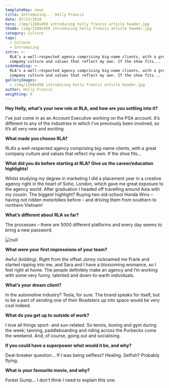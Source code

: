 ```yaml
---
templateKey: news
title: Introducing... Holly Francis
date: 07/23/2018
hero: /img/1160x450 introducing holly francis article header.jpg
thumb: /img/1160x450 introducing holly francis article header.jpg
category: Culture
tags:
  - Culture
  - Introducing
intro: >-
  RLA’s a well-respected agency comprising big-name clients, with a great
  company culture and values that reflect my own. If the shoe fits... 
sideHeading: >-
  RLA’s a well-respected agency comprising big-name clients, with a great
  company culture and values that reflect my own. If the shoe fits... 
galleryImages:
  - /img/1160x450 introducing holly francis article header.jpg
author: Holly Francis
weighting: 0
---
```

**Hey Holly, what’s your new role at RLA, and how are you settling into it?**

I’ve just come in as an Account Executive working on the PSA account. It’s different to any of the industries in which I’ve previously been involved, so it’s all very new and exciting.



**What made you choose RLA?**

RLA’s a well-respected agency comprising big-name clients, with a great company culture and values that reflect my own. If the shoe fits... 



**What did you do before starting at RLA? Give us the career/education highlights!**

Whilst studying my degree in marketing I did a placement year in a creative agency right in the heart of Soho, London, which gave me great exposure to the agency world. After graduation I headed off travelling around Asia with my cousin. The biggest highlight? Buying two old-school Honda Wins – having not ridden motorbikes before – and driving them from southern to northern Vietnam!



**What’s different about RLA so far?**

The processes – there are 5000 different platforms and every day seems to bring a new password. 

![null](/img/1366x532-introducing-holly-francis-mid-article.jpg)



**What were your first impressions of your team?**

Awful (kidding). Right from the offset Jonny nicknamed me Frank and started ripping into me, and Sara and I have a blossoming womance, so I feel right at home. The people definitely make an agency and I’m working with some very funny, talented and down-to-earth individuals. 



**What’s your dream client?**

In the automotive industry? Tesla, for sure. The brand speaks for itself, but to be a part of sending one of their Roadsters up into space would be very cool indeed.



**What do you get up to outside of work?**

I love all things sport- and sun-related. So tennis, boxing and gym during the week; tanning, paddleboarding and riding across the Purbecks come the weekend. And, of course, going out and socialising. 



**If you could have a superpower what would it be, and why?**

Deal-breaker question... If I was being selfless? Healing. Selfish? Probably flying. 



**What is your favourite movie, and why?**

Forest Gump... I don't think I need to explain this one.
